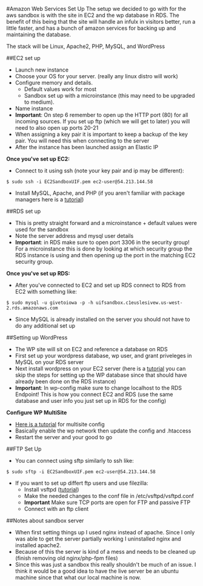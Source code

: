 #Amazon Web Services Set Up
The setup we decided to go with for the aws sandbox is with the site in EC2 and the wp database in RDS. The benefit of this being that the site will handle an infulx in visitors better, run a little faster, and has a bunch of amazon services for backing up and maintaining the database.

The stack will be Linux, Apache2, PHP, MySQL, and WordPress 
 
##EC2 set up
- Launch new instance 
- Choose your OS for your server. (really any linux distro will work) 
- Configure memory and details. 
	- Default values work for most 
	- Sandbox set up with a microinstance (this may need to be upgraded to medium). 
- Name instance
- **Important**: On step 6 remember to open up the HTTP port (80) for all incoming sources. If you set up ftp (which we will get to later) you will need to also open up ports 20-21 
- When assigning a key pair it is important to keep a backup of the key pair. You will need this when connecting to the server
- After the instance has been launched assign an Elastic IP 

**Once you've set up EC2:**
- Connect to it using ssh (note your key pair and ip may be different):
```
$ sudo ssh -i EC2SandboxUIF.pem ec2-user@54.213.144.58
```
- Install MySQL, Apache, and PHP (if you aren't familiar with package managers here is a [tutorial](https://www.digitalocean.com/community/tutorials/how-to-install-linux-apache-mysql-php-lamp-stack-on-ubuntu))

##RDS set up
- This is pretty straight forward and a microinstance + default values were used for the sandbox 
- Note the server address and mysql user details 
- **Important**: in RDS make sure to open port 3306 in the security group! For a microinstance this is done by looking at which security group the RDS instance is using and then opening up the port in the matching EC2 security group. 

**Once you've set up RDS:**
- After you've connected to EC2 and set up RDS connect to RDS from EC2 with something like:
```
$ sudo mysql -u givetoiowa -p -h uifsandbox.c1euslesivew.us-west-2.rds.amazonaws.com
``` 
- Since MySQL is already installed on the server you should not have to do any additional set up

##Setting up WordPress
- The WP site will sit on EC2 and reference a database on RDS
- First set up your wordpress database, wp user, and grant priveleges in MySQL on your RDS server 
- Next install wordpress on your EC2 server (here is a [tutorial](https://www.digitalocean.com/community/tutorials/how-to-install-wordpress-on-centos-6--2) you can skip the steps for setting up the WP database since that should have already been done on the RDS instance) 
- **Important**: In wp-config make sure to change localhost to the RDS Endpoint! This is how you connect EC2 and RDS (use the same database and user info you just set up in RDS for the config) 

**Configure WP MultiSite** 
- [Here is a tutorial](https://www.digitalocean.com/community/tutorials/how-to-set-up-multiple-wordpress-sites-using-multisite) for multisite config
- Basically enable the wp network then update the config and .htaccess 
- Restart the server and your good to go 

##FTP Set Up 
- You can connect using sftp similarly to ssh like:
```
$ sudo sftp -i EC2SandboxUIF.pem ec2-user@54.213.144.58
```
- If you want to set up differt ftp users and use filezilla:
	- Install vsftpd ([tutorial](http://blog.liwen.name/configure-vsftpd-on-amazon-ec2/148))
	- Make the needed changes to the conf file in /etc/vsftpd/vsftpd.conf
	- **Important** Make sure TCP ports are open for FTP and passive FTP 
	- Connect with an ftp client  
 
##Notes about sandbox server
- When first setting things up I used nginx instead of apache. Since I only was able to get the server partially working I uninstalled nginx and installed apache2. 
- Because of this the server is kind of a mess and needs to be cleaned up (finish removing old nginx/php-fpm files)
- Since this was just a sandbox this really shouldn't be much of an issue. I think it would be a good idea to have the live server be an ubuntu machine since that what our local machine is now. 

 

